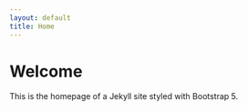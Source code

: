 ```yaml
---
layout: default
title: Home
---
```


# Welcome

This is the homepage of a Jekyll site styled with Bootstrap 5.

